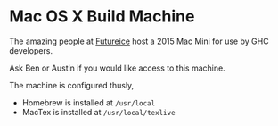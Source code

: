 # Mac OS X Build Machine


The amazing people at [Futureice](http://futurice.com/) host a 2015 Mac Mini for use by GHC developers.


Ask Ben or Austin if you would like access to this machine.



The machine is configured thusly,


- Homebrew is installed at `/usr/local`
- MacTex is installed at `/usr/local/texlive`
